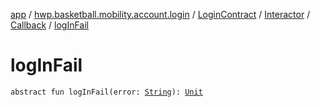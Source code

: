 [app](../../../../index.md) / [hwp.basketball.mobility.account.login](../../../index.md) / [LoginContract](../../index.md) / [Interactor](../index.md) / [Callback](index.md) / [logInFail](.)

# logInFail

`abstract fun logInFail(error: `[`String`](https://kotlinlang.org/api/latest/jvm/stdlib/kotlin/-string/index.html)`): `[`Unit`](https://kotlinlang.org/api/latest/jvm/stdlib/kotlin/-unit/index.html)